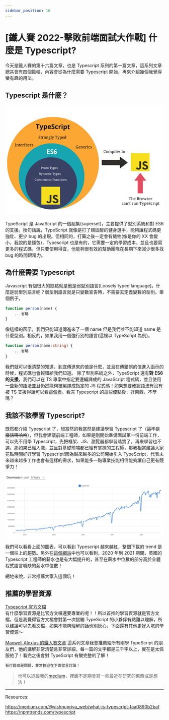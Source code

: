 ```yaml
---
sidebar_position: 16
---
```


# [鐵人賽 2022-擊敗前端面試大作戰] 什麼是 Typescript?

今天是鐵人賽的第十六篇文章，也是 Typescript 系列的第一篇文章，這系列文章總共會有四個篇幅，內容會從為什麼需要 Typescript 開始，再來介紹幾個我覺得蠻有趣的用法。

## Typescript 是什麼？

![typescript](./Img/typescirpt.png)

TypeScript 是 JavaScript 的一個超集(superset)，主要提供了型別系統和對 ES6 的支援。換句話說，TypeScript 就像是打了類固醇的健身選手，能夠讓程式碼更強壯、更少 bug 的出現。但相同的，打藥之後一定會有犧牲(像是你的 XX 會變小，我說的是錢包)，Typescript 也是有的，它需要一定的學習成本，並且也要寫更多的程式碼，但只要使用得宜，他能夠很有效的幫助團隊在長期下來減少很多找 bug 的時間跟精力。

## 為什麼需要 Typescript

Javascript 有個很大的缺點就是他是弱型別語言(Loosely typed language)。什麼是弱型別語言呢？弱型別語言就是只變數宣告時，不需要去定義變數的型別。舉個例子，

```js
function person(name) {
    ...省略
}
```

像這樣的函示，我們只能知道傳進來了一個 name 但是我們並不能知道 name 是什麼型別。相反的，如果我用一個強行別的語言(這裡以 TypeScript 為例)，

```ts
function person(name:string) {
    ...省略
}
```

我們就可以很清楚的知道，到底傳進來的值是什麼，並且在傳錯誤的值進入函示的時候，程式碼也會報錯給我們知道。
除了型別系統之外，TypeScript 還有**對 ES6 的支援**，我們可以在 TS 專案中指定要邊編譯成的 JavaScript 程式碼，並且使用一些新的語法並且仍然能夠被編譯成指定的 JS 程式碼！如果想要確認語法有沒有被 TS 支援得話可以看[這個表](https://kangax.github.io/compat-table)。看完 Typescript 的這些優點後，好東西，不學嗎？

## 我該不該學習 Typescript?

既然都介紹 Typescript 了，想當然的我當然是建議學習 Typescript 了（~~這不是廢話嗎哈哈~~），但我會建議前端工程師，如果是剛開始準備面試第一份前端工作，可以先不用學 Typescript，先把框架、JS、瀏覽器都學習踏實了，再來學習也不遲。那如果已經入職，並且對基礎前端都已經有掌握的工程師，那我相當建議大家花點時間好好學習 Typescript!因為越來越多的公司開始引入 TypeScript，代表未來越來越多工作也會有這樣的需求，如果能多一點專業技能相信能夠讓自己更有競爭力！

![TS_trend](./Img/TS_trend.png)

我們可以看看上面的圖表，可以看到 Typescript 越來越紅，整個下載的 trend 是一個往上的趨勢。另外在[這個網站](https://www.itjobswatch.co.uk/jobs/uk/typescript.do)中也可以看到，2020 年到 2021 期間，英國的 Typescript 工程師的薪水也是有大幅提升的，甚至在薪水中位數的部分高於全體程式語言職缺的薪水中位數！

總地來說，非常推薦大家入這個坑！

## 推薦的學習資源

[Typescript 官方文檔](https://www.typescriptlang.org/)  
有什麼學習資源是比官方文檔還要專業的呢！！所以首推的學習資源就是官方文檔，但是我覺得官方文檔會對第一次接觸 TypeScript 的小夥伴有點難以理解，所以建議可以先看文檔，如果不能夠理解的話也別灰心，下面還有其他更好入坑的學習資源～

[Maxwell Alexius 的鐵人賽文章](https://ithelp.ithome.com.tw/articles/10214714)
這系列文章我會推薦給所有剛學 TypeScript 的朋友們，他的講解非常清楚且非常詳細，每一篇的文字都是三千字以上，實在是太佩服他了！看完之後會對 TypeScript 有蠻完整的了解！

```js
有打錯或是問題，非常歡迎在下面留言討論！
```

> 也可以追蹤我的[medium](https://medium.com/@bywater529)，裡面不定期會寫一些最近在研究的東西或是想法！

---

Resources:

https://medium.com/@vishnupriya_web/what-is-typescript-faa0890b2baf
https://npmtrends.com/typescript
